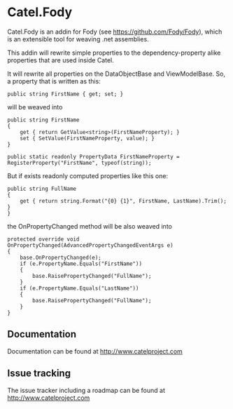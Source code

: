 Catel.Fody
==========

Catel.Fody is an addin for Fody (see https://github.com/Fody/Fody), which
is an extensible tool for weaving .net assemblies. 

This addin will rewrite simple properties to the dependency-property alike 
properties that are used inside Catel.

It will rewrite all properties on the DataObjectBase and ViewModelBase. So, a
property that is written as this:

    public string FirstName { get; set; }

will be weaved into

    public string FirstName
    {
        get { return GetValue<string>(FirstNameProperty); }
        set { SetValue(FirstNameProperty, value); }
    }

    public static readonly PropertyData FirstNameProperty = RegisterProperty("FirstName", typeof(string));

But if exists readonly computed properties like this one:

    public string FullName
    {
        get { return string.Format("{0} {1}", FirstName, LastName).Trim(); }
    }

the OnPropertyChanged method will be also weaved into

	protected override void OnPropertyChanged(AdvancedPropertyChangedEventArgs e)
	{
		base.OnPropertyChanged(e);
		if (e.PropertyName.Equals("FirstName"))
		{
			base.RaisePropertyChanged("FullName");
		}
		if (e.PropertyName.Equals("LastName"))
		{
			base.RaisePropertyChanged("FullName");
		}
	}


## Documentation

Documentation can be found at http://www.catelproject.com

## Issue tracking

The issue tracker including a roadmap can be found at http://www.catelproject.com
